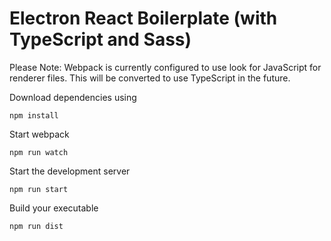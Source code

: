 # Electron React Boilerplate (with TypeScript and Sass)

Please Note: Webpack is currently configured to use look for JavaScript for renderer files. This will be converted to use TypeScript in the future.

Download dependencies using
```
npm install
```

Start webpack
```
npm run watch
```

Start the development server
```
npm run start
```

Build your executable
```
npm run dist
```
